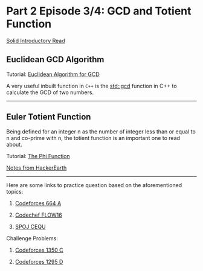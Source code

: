 Part 2 Episode 3/4: GCD and Totient Function
=====

[Solid Introductory Read](https://www.topcoder.com/thrive/articles/Prime%20Numbers,%20Factorization%20and%20Euler%20Function)

Euclidean GCD Algorithm
----

Tutorial: [Euclidean Algorithm for GCD](https://cp-algorithms.com/algebra/euclid-algorithm.html)

A very useful inbuilt function in `C++` is the [std::gcd](https://en.cppreference.com/w/cpp/numeric/gcd) function in C++ to calculate the GCD of two numbers.
 
-----

Euler Totient Function
----

Being defined for an integer n as the number of integer less than or equal to n and co-prime with n, the totient function is an important one to read about. 

Tutorial: [The Phi Function](https://cp-algorithms.com/algebra/phi-function.html)

[Notes from HackerEarth](https://www.hackerearth.com/practice/math/number-theory/totient-function/tutorial/)

-----
Here are some links to practice question based on the aforementioned topics:

1. [Codeforces 664 A](https://codeforces.com/contest/664/problem/A)


2. [Codechef FLOW16](https://www.codechef.com/problems/FLOW016)


3. [SPOJ CEQU](https://www.spoj.com/problems/CEQU/)


Challenge Problems:

1. [Codeforces 1350 C](https://codeforces.com/contest/1350/problem/C)


2. [Codeforces 1295 D](https://codeforces.com/contest/1295/problem/D)

